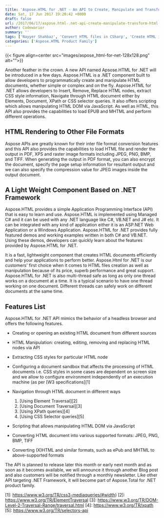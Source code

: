 ```yaml
---
title: 'Aspose.HTML for .NET - An API to Create, Manipulate and Transform HTML Files'
date: Sat, 17 Jun 2017 19:20:42 +0000
draft: false
url: /2017/06/17/aspose.html-.net-api-create-manipulate-transform-html-files/
author: Codewarior
summary: ''
tags: ['Nayyer Shahbaz', 'Convert HTML files in CSharp', 'Create HTML in CSharp', 'Csharp .NET HTML API', 'Edit HTML files in CSharp']
categories: ['Aspose.HTML Product Family']
---
```




{{< figure align=center src="images/aspose_html-for-net-128x128.png" alt="">}}


Another feather in the crown. A new API named Apsose.HTML for .NET will be introduced in a few days. Aspose.HTML is a .NET component built to allow developers to programmatically create and manipulate HTML documents, whether simple or complex and on the fly. Aspose.HTML for .NET allows developers to Insert, Remove, Replace HTML nodes, extract CSS style information, Navigate through HTML document either by Elements, Document, XPath or CSS selector queries. It also offers scripting which allows manipulating HTML DOM via JavaScript. As well as HTML, this API also provides the capabilities to load EPUB and MHTML and perform different operations.

## HTML Rendering to Other File Formats

Aspose APIs are greatly known for their inter file format conversion features and this API also provides the capabilities to load HTML file and render the output in PDF, XPS and raster image formats including JPEG, PNG, BMP, and TIFF. When generating the output in PDF format, you can also encrypt the document, specify the page setup information for resultant output and we can also specify the compression value for JPEG images inside the output document.

## A Light Weight Component Based on .NET Framework

Aspose.HTML provides a simple Application Programming Interface (API) that is easy to learn and use. Aspose.HTML is implemented using Managed C# and it can be used with any .NET language like C#, VB.NET and J# etc. It can be integrated with any kind of application either it is an ASP.NET Web Application or a Windows Application. Aspose.HTML for .NET provides fully featured demos and working examples written in both C# and VB.NET. Using these demos, developers can quickly learn about the features provided by Aspose.HTML for .NET.

It is a fast, lightweight component that creates HTML documents efficiently and help your applications to perform better. Aspose.Html for .NET is our customers' first choice when it comes to HTML files creation as well as manipulation because of its price, superb performance and great support. Aspose.HTML for .NET is also multi-thread safe as long as only one thread works on a document at a time. It is a typical scenario to have one thread working on one document. Different threads can safely work on different documents at the same time.

## Features List

Aspose.HTML for .NET API mimics the behavior of a headless browser and offers the following features.

*   Creating or opening an existing HTML document from different sources
*   HTML Manipulation: creating, editing, removing and replacing HTML nodes via API
*   Extracting CSS styles for particular HTML node
*   Configuring a document sandbox that affects the processing of HTML documents i.e. CSS styles in some cases are dependent on screen size and we allow to configure environment independently of an execution machine (as per [W3 specifications][1]
*   Navigation through HTML document in different ways
    1.  [Using Element Traversal][2]
    2.  [Using Document Traversal][3]
    3.  [Using XPath queries][4]
    4.  [Using CSS Selector queries][5]

*   Scripting that allows manipulating HTML DOM via JavaScript
*   Converting HTML document into various supported formats: JPEG, PNG, BMP, TIFF
*   Converting (X)HTML and similar formats, such as ePub and MHTML to above-supported formats

The API is planned to release later this month or early next month and as soon as it becomes available, we will announce it through another Blog post and also customers will be notified through a monthly newsletter. Like other API targeting .NET Framework, it will become part of Aspose.Total for .NET product family.




[1]: https://www.w3.org/TR/css3-mediaqueries/#width)
[2]: https://www.w3.org/TR/ElementTraversal
[3]: https://www.w3.org/TR/DOM-Level-2-Traversal-Range/traversal.html
[4]: https://www.w3.org/TR/xpath
[5]: https://www.w3.org/TR/selectors-api




